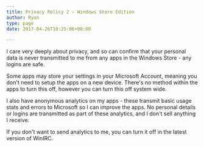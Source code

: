```yaml
---
title: Privacy Policy 2 – Windows Store Edition
author: Ryan
type: page
date: 2017-04-26T10:25:06+00:00

---
```

I care very deeply about privacy, and so can confirm that your personal data is never transmitted to me from any apps in the Windows Store - any logins are safe.

Some apps may store your settings in your Microsoft Account, meaning you don't need to setup the apps on a new device. There's no method within the apps to turn this off, however you can turn this off system wide.

I also have anonymous analytics on my apps - these transmit basic usage stats and errors to Microsoft so I can improve the apps. No personal details or logins are transmitted as part of these analytics, and I don't sell anything I receive.

If you don't want to send analytics to me, you can turn it off in the latest version of WinIRC.